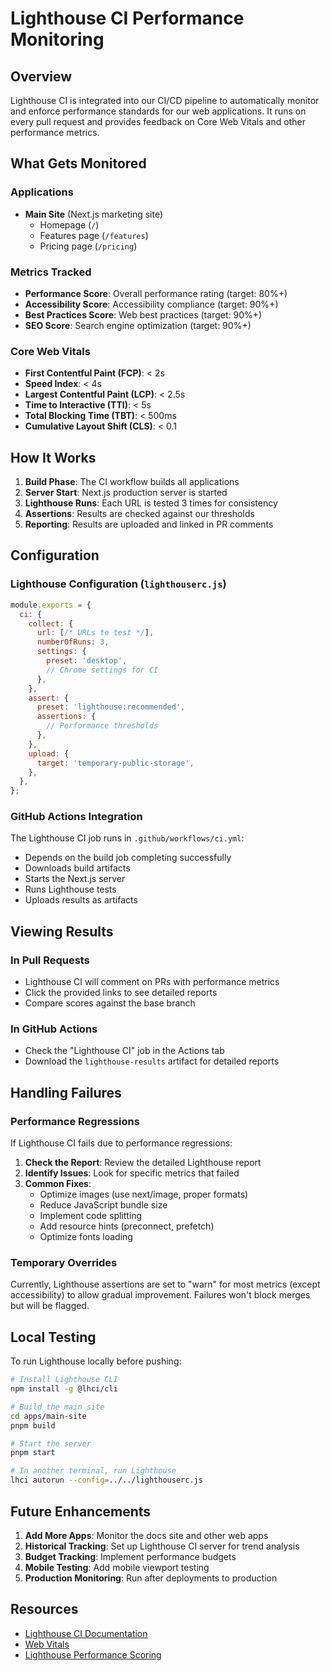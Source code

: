 # Lighthouse CI Performance Monitoring

## Overview

Lighthouse CI is integrated into our CI/CD pipeline to automatically monitor and enforce performance standards for our web applications. It runs on every pull request and provides feedback on Core Web Vitals and other performance metrics.

## What Gets Monitored

### Applications
- **Main Site** (Next.js marketing site)
  - Homepage (`/`)
  - Features page (`/features`)
  - Pricing page (`/pricing`)

### Metrics Tracked
- **Performance Score**: Overall performance rating (target: 80%+)
- **Accessibility Score**: Accessibility compliance (target: 90%+)
- **Best Practices Score**: Web best practices (target: 90%+)
- **SEO Score**: Search engine optimization (target: 90%+)

### Core Web Vitals
- **First Contentful Paint (FCP)**: < 2s
- **Speed Index**: < 4s
- **Largest Contentful Paint (LCP)**: < 2.5s
- **Time to Interactive (TTI)**: < 5s
- **Total Blocking Time (TBT)**: < 500ms
- **Cumulative Layout Shift (CLS)**: < 0.1

## How It Works

1. **Build Phase**: The CI workflow builds all applications
2. **Server Start**: Next.js production server is started
3. **Lighthouse Runs**: Each URL is tested 3 times for consistency
4. **Assertions**: Results are checked against our thresholds
5. **Reporting**: Results are uploaded and linked in PR comments

## Configuration

### Lighthouse Configuration (`lighthouserc.js`)
```javascript
module.exports = {
  ci: {
    collect: {
      url: [/* URLs to test */],
      numberOfRuns: 3,
      settings: {
        preset: 'desktop',
        // Chrome settings for CI
      },
    },
    assert: {
      preset: 'lighthouse:recommended',
      assertions: {
        // Performance thresholds
      },
    },
    upload: {
      target: 'temporary-public-storage',
    },
  },
};
```

### GitHub Actions Integration
The Lighthouse CI job runs in `.github/workflows/ci.yml`:
- Depends on the build job completing successfully
- Downloads build artifacts
- Starts the Next.js server
- Runs Lighthouse tests
- Uploads results as artifacts

## Viewing Results

### In Pull Requests
- Lighthouse CI will comment on PRs with performance metrics
- Click the provided links to see detailed reports
- Compare scores against the base branch

### In GitHub Actions
- Check the "Lighthouse CI" job in the Actions tab
- Download the `lighthouse-results` artifact for detailed reports

## Handling Failures

### Performance Regressions
If Lighthouse CI fails due to performance regressions:

1. **Check the Report**: Review the detailed Lighthouse report
2. **Identify Issues**: Look for specific metrics that failed
3. **Common Fixes**:
   - Optimize images (use next/image, proper formats)
   - Reduce JavaScript bundle size
   - Implement code splitting
   - Add resource hints (preconnect, prefetch)
   - Optimize fonts loading

### Temporary Overrides
Currently, Lighthouse assertions are set to "warn" for most metrics (except accessibility) to allow gradual improvement. Failures won't block merges but will be flagged.

## Local Testing

To run Lighthouse locally before pushing:

```bash
# Install Lighthouse CLI
npm install -g @lhci/cli

# Build the main site
cd apps/main-site
pnpm build

# Start the server
pnpm start

# In another terminal, run Lighthouse
lhci autorun --config=../../lighthouserc.js
```

## Future Enhancements

1. **Add More Apps**: Monitor the docs site and other web apps
2. **Historical Tracking**: Set up Lighthouse CI server for trend analysis
3. **Budget Tracking**: Implement performance budgets
4. **Mobile Testing**: Add mobile viewport testing
5. **Production Monitoring**: Run after deployments to production

## Resources

- [Lighthouse CI Documentation](https://github.com/GoogleChrome/lighthouse-ci)
- [Web Vitals](https://web.dev/vitals/)
- [Lighthouse Performance Scoring](https://developer.chrome.com/docs/lighthouse/performance/performance-scoring/)